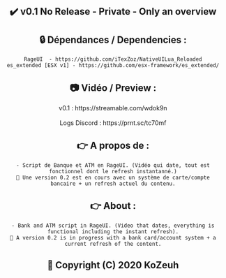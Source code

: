 <h2 align='center'>✔️ v0.1 No Release - Private - Only an overview </h2>

<h2 align='center'>🔒 Dépendances / Dependencies :</h2>
<div align='center'>

    RageUI  - https://github.com/iTexZoz/NativeUILua_Reloaded
    es_extended [ESX v1] - https://github.com/esx-framework/es_extended/
</div>

<h2 align='center'>📷 Vidéo / Preview :</h2>
<div align='center'> v0.1 : https://streamable.com/wdok9n <br></br>
Logs Discord : https://prnt.sc/tc70mf </div>

<h2 align='center'>👉 A propos de  :</h2>
<div align='center'>

    - Script de Banque et ATM en RageUI. (Vidéo qui date, tout est fonctionnel dont le refresh instantanné.)
    🚫 Une version 0.2 est en cours avec un système de carte/compte bancaire + un refresh actuel du contenu.
</div>

<h2 align='center'>👉 About  :</h2>
<div align='center'>

    - Bank and ATM script in RageUI. (Video that dates, everything is functional including the instant refresh).
    🚫 A version 0.2 is in progress with a bank card/account system + a current refresh of the content.
</div>

<h2 align='center'>🔖 Copyright (C) 2020 KoZeuh</h2>
